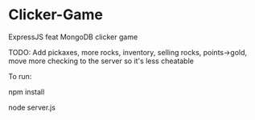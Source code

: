 # Clicker-Game
ExpressJS feat MongoDB clicker game

TODO:
Add pickaxes, more rocks, inventory, selling rocks, points->gold, move more checking to the server so it's less cheatable

To run:

npm install 

node server.js
